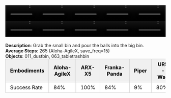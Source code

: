 <!DOCTYPE html>
<html lang="en">
<body>
    <div style="display: flex;">
        <video src="./task_video_clean/dump_bin_bigbin/aloha-agilex_head.mp4" controls loop muted autoplay style="width: 20.0%;"></video>
        <video src="./task_video_clean/dump_bin_bigbin/franka-panda_head.mp4" controls loop muted autoplay style="width: 20.0%;"></video>
        <video src="./task_video_clean/dump_bin_bigbin/ARX-X5_head.mp4" controls loop muted autoplay style="width: 20.0%;"></video>
        <video src="./task_video_clean/dump_bin_bigbin/piper_head.mp4" controls loop muted autoplay style="width: 20.0%;"></video>
        <video src="./task_video_clean/dump_bin_bigbin/ur5-wsg_head.mp4" controls loop muted autoplay style="width: 20.0%;"></video>
    </div>
    <div style="display: flex;">
        <video src="./task_video_clean/dump_bin_bigbin/aloha-agilex_world.mp4" controls loop muted autoplay style="width: 20.0%;"></video>
        <video src="./task_video_clean/dump_bin_bigbin/franka-panda_world.mp4" controls loop muted autoplay style="width: 20.0%;"></video>
        <video src="./task_video_clean/dump_bin_bigbin/ARX-X5_world.mp4" controls loop muted autoplay style="width: 20.0%;"></video>
        <video src="./task_video_clean/dump_bin_bigbin/piper_world.mp4" controls loop muted autoplay style="width: 20.0%;"></video>
        <video src="./task_video_clean/dump_bin_bigbin/ur5-wsg_world.mp4" controls loop muted autoplay style="width: 20.0%;"></video>
    </div>
    <br><b>Description</b>: Grab the small bin and pour the balls into the big bin.<br>
    <b>Average Steps</b>: 265 (Aloha-AgileX, save_freq=15)<br>
    <b>Objects</b>: 011_dustbin, 063_tabletrashbin<br>
    <table style="margin:0 auto;border-collapse:collapse;width:auto;min-width:180px;background-color:white;">
        <thead>
            <tr style="background:#f0f0f0;">
                <th style="border:1px solid #ccc;padding:6px 14px;color:black;">Embodiments</th>
                <th style="border:1px solid #ccc;padding:6px 14px;color:black;">Aloha-AgileX</th>
                <th style="border:1px solid #ccc;padding:6px 14px;color:black;">ARX-X5</th>
                <th style="border:1px solid #ccc;padding:6px 14px;color:black;">Franka-Panda</th>
                <th style="border:1px solid #ccc;padding:6px 14px;color:black;">Piper</th>
                <th style="border:1px solid #ccc;padding:6px 14px;color:black;">UR5-Wsg</th>
            </tr>
        </thead>
        <tbody>
            <tr style="background:white;">
                <td style="border:1px solid #ccc;padding:6px 14px;color:black;">Success Rate</td>
                <td style="border:1px solid #ccc;padding:6px 14px;color:black;">84%</td>
                <td style="border:1px solid #ccc;padding:6px 14px;color:black;">100%</td>
                <td style="border:1px solid #ccc;padding:6px 14px;color:black;">84%</td>
                <td style="border:1px solid #ccc;padding:6px 14px;color:black;">9%</td>
                <td style="border:1px solid #ccc;padding:6px 14px;color:black;">80%</td>
            </tr>
        </tbody>
    </table>
</body>
</html>
